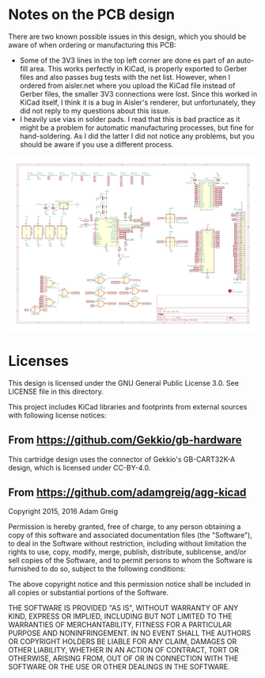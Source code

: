 # Notes on the PCB design

There are two known possible issues in this design, which you should be aware of when ordering or manufacturing this PCB:
* Some of the 3V3 lines in the top left corner are done es part of an auto-fill area. This works perfectly in KiCad, is properly exported to Gerber files and also passes bug tests with the net list. However, when I ordered from aisler.net where you upload the KiCad file instead of Gerber files, the smaller 3V3 connections were lost. Since this worked in KiCad itself, I think it is a bug in Aisler's renderer, but unfortunately, they did not reply to my questions about this issue.
* I heavily use vias in solder pads. I read that this is bad practice as it might be a problem for automatic manufacturing processes, but fine for hand-soldering. As I did the latter I did not notice any problems, but you should be aware if you use a different process.

![Preview of the schematic](wifi-gb-cart-schematic-preview.png)

# Licenses
This design is licensed under the GNU General Public License 3.0. See LICENSE file in this directory.

This project includes KiCad libraries and footprints from external sources with following license notices:

## From https://github.com/Gekkio/gb-hardware

This cartridge design uses the connector of Gekkio's GB-CART32K-A design, which is licensed under CC-BY-4.0.

## From https://github.com/adamgreig/agg-kicad

Copyright 2015, 2016 Adam Greig

Permission is hereby granted, free of charge, to any person obtaining a copy of this software and associated documentation files (the "Software"), to deal in the Software without restriction, including without limitation the rights to use, copy, modify, merge, publish, distribute, sublicense, and/or sell copies of the Software, and to permit persons to whom the Software is furnished to do so, subject to the following conditions:

The above copyright notice and this permission notice shall be included in all copies or substantial portions of the Software.

THE SOFTWARE IS PROVIDED "AS IS", WITHOUT WARRANTY OF ANY KIND, EXPRESS OR IMPLIED, INCLUDING BUT NOT LIMITED TO THE WARRANTIES OF MERCHANTABILITY, FITNESS FOR A PARTICULAR PURPOSE AND NONINFRINGEMENT. IN NO EVENT SHALL THE AUTHORS OR COPYRIGHT HOLDERS BE LIABLE FOR ANY CLAIM, DAMAGES OR OTHER LIABILITY, WHETHER IN AN ACTION OF CONTRACT, TORT OR OTHERWISE, ARISING FROM, OUT OF OR IN CONNECTION WITH THE SOFTWARE OR THE USE OR OTHER DEALINGS IN THE SOFTWARE.
